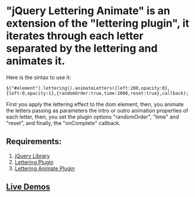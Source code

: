 "jQuery Lettering Animate" is an extension of the "lettering plugin", it iterates through each letter separated by the lettering and animates it.
====================
		
Here is the sintax to use it:
			
```
$("#element").lettering().animateLetters({left:200,opacity:0},{left:0,opacity:1},{randomOrder:true,time:1000,reset:true},callback);
```
			
First you apply the lettering effect to the dom element, then, you animate the letters passing as parameters the intro or outro animation properties of each letter, then, you set the plugin options "randomOrder", "time" and "reset", and finally, the "onComplete" callback. 
		
Requirements:
---------------------

1. [jQuery Library]
2. [Lettering Plugin]
3. [Lettering Animate Plugin]

## [Live Demos]
		
[jQuery Library]: http://docs.jquery.com/Downloading_jQuery "jQuery Library"
[Lettering Plugin]: http://daverupert.com/2010/09/lettering-js/ "Lettering Plugin"
[Lettering Animate Plugin]: https://github.com/giuliandrimba/jquery-lettering-animate "Lettering Animate Plugin"
[Live Demos]: https://rawgithub.com/giuliandrimba/jquery-lettering-animate/master/example/index.html "Live Demos"
